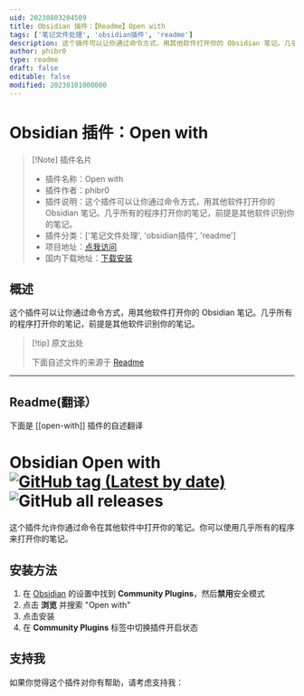 ```yaml
---
uid: 20230803204509
title: Obsidian 插件：【Readme】Open with
tags: ['笔记文件处理', 'obsidian插件', 'readme']
description: 这个插件可以让你通过命令方式，用其他软件打开你的 Obsidian 笔记。几乎所有的程序打开你的笔记，前提是其他软件识别你的笔记。
author: phibr0
type: readme
draft: false
editable: false
modified: 20230101000000
---
```


# Obsidian 插件：Open with

> [!Note] 插件名片
> - 插件名称：Open with
> - 插件作者：phibr0
> - 插件说明：这个插件可以让你通过命令方式，用其他软件打开你的 Obsidian 笔记。几乎所有的程序打开你的笔记，前提是其他软件识别你的笔记。
> - 插件分类：['笔记文件处理', 'obsidian插件', 'readme']
> - 项目地址：[点我访问](https://github.com/phibr0/obsidian-open-with)
> - 国内下载地址：[下载安装](https://pkmer.cn/products/plugin/pluginMarket/?open-with)

## 概述

这个插件可以让你通过命令方式，用其他软件打开你的 Obsidian 笔记。几乎所有的程序打开你的笔记，前提是其他软件识别你的笔记。



> [!tip] 原文出处
> 
>下面自述文件的来源于 [Readme](https://ghproxy.net/https://raw.githubusercontent.com/phibr0/obsidian-open-with/master/README.md)
> 

---

## Readme(翻译）

下面是 [[open-with]] 插件的自述翻译


# Obsidian Open with [![GitHub tag (Latest by date)](https://img.shields.io/github/v/tag/phibr0/obsidian-open-with)](https://github.com/phibr0/obsidian-open-with/releases) ![GitHub all releases](https://img.shields.io/github/downloads/phibr0/obsidian-open-with/total)

这个插件允许你通过命令在其他软件中打开你的笔记。你可以使用几乎所有的程序来打开你的笔记。

## 安装方法

1. 在 [Obsidian](https://www.obsidian.md) 的设置中找到 **Community Plugins**，然后**禁用**安全模式
2. 点击 **浏览** 并搜索 "Open with"
3. 点击安装
4. 在 **Community Plugins** 标签中切换插件开启状态

## 支持我

如果你觉得这个插件对你有帮助，请考虑支持我：





